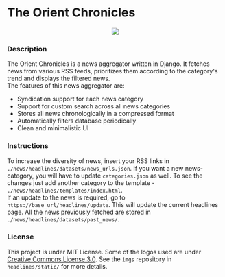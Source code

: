 # The Orient Chronicles
<p align="center">
<img src="https://github.com/pncnmnp/dynamic-rss-feed/blob/master/screenshots/news_1.png">
</p>

### Description
The Orient Chronicles is a news aggregator written in Django. It fetches news from various RSS feeds, prioritizes them according to the category's trend and displays the filtered news. <br/>
The features of this news aggregator are:
* Syndication support for each news category
* Support for custom search across all news categories
* Stores all news chronologically in a compressed format
* Automatically filters database periodically
* Clean and minimalistic UI

### Instructions
To increase the diversity of news, insert your RSS links in `./news/headlines/datasets/news_urls.json`. If you want a new news-category, you will have to update `categories.json` as well. To see the changes just add another category to the template - `./news/headlines/templates/index.html`.<br/>
If an update to the news is required, go to `https://base_url/headlines/update`. This will update the current headlines page. All the news previously fetched are stored in `./news/headlines/datasets/past_news/`.

### License
This project is under MIT License. Some of the logos used are under [Creative Commons License 3.0](https://creativecommons.org/licenses/by/3.0/). See the `imgs` repository in `headlines/static/` for more details.